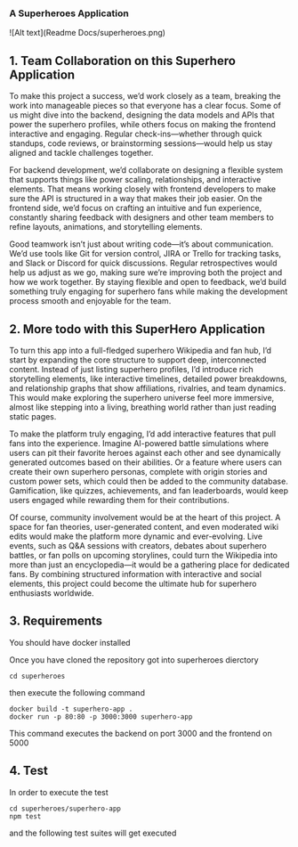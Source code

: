 ### **A Superheroes Application**

![Alt text](Readme Docs/superheroes.png)


## 1. **Team Collaboration on this Superhero Application**

To make this project a success, we’d work closely as a team, breaking the work into manageable pieces so that everyone has a clear focus. Some of us might dive into the backend, designing the data models and APIs that power the superhero profiles, while others focus on making the frontend interactive and engaging. Regular check-ins—whether through quick standups, code reviews, or brainstorming sessions—would help us stay aligned and tackle challenges together.

For backend development, we’d collaborate on designing a flexible system that supports things like power scaling, relationships, and interactive elements. That means working closely with frontend developers to make sure the API is structured in a way that makes their job easier. On the frontend side, we’d focus on crafting an intuitive and fun experience, constantly sharing feedback with designers and other team members to refine layouts, animations, and storytelling elements.

Good teamwork isn’t just about writing code—it’s about communication. We’d use tools like Git for version control, JIRA or Trello for tracking tasks, and Slack or Discord for quick discussions. Regular retrospectives would help us adjust as we go, making sure we’re improving both the project and how we work together. By staying flexible and open to feedback, we’d build something truly engaging for superhero fans while making the development process smooth and enjoyable for the team.

## 2. **More todo with this SuperHero Application**

To turn this app into a full-fledged superhero Wikipedia and fan hub, I’d start by expanding the core structure to support deep, interconnected content. Instead of just listing superhero profiles, I’d introduce rich storytelling elements, like interactive timelines, detailed power breakdowns, and relationship graphs that show affiliations, rivalries, and team dynamics. This would make exploring the superhero universe feel more immersive, almost like stepping into a living, breathing world rather than just reading static pages.

To make the platform truly engaging, I’d add interactive features that pull fans into the experience. Imagine AI-powered battle simulations where users can pit their favorite heroes against each other and see dynamically generated outcomes based on their abilities. Or a feature where users can create their own superhero personas, complete with origin stories and custom power sets, which could then be added to the community database. Gamification, like quizzes, achievements, and fan leaderboards, would keep users engaged while rewarding them for their contributions.

Of course, community involvement would be at the heart of this project. A space for fan theories, user-generated content, and even moderated wiki edits would make the platform more dynamic and ever-evolving. Live events, such as Q&A sessions with creators, debates about superhero battles, or fan polls on upcoming storylines, could turn the Wikipedia into more than just an encyclopedia—it would be a gathering place for dedicated fans. By combining structured information with interactive and social elements, this project could become the ultimate hub for superhero enthusiasts worldwide.

## 3. **Requirements**

You should have docker installed

Once you have cloned the repository got into superheroes dierctory

``
cd superheroes
``

then execute the following command
```
docker build -t superhero-app .
docker run -p 80:80 -p 3000:3000 superhero-app
```

This command executes the backend on port 3000 and the frontend on 5000

## 4. **Test**

In order to execute the test

```
cd superheroes/superhero-app
npm test

```

and the following test suites will get executed